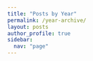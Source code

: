 ```yaml
---
title: "Posts by Year"
permalink: /year-archive/
layout: posts
author_profile: true
sidebar:
  nav: "page"
---
```

